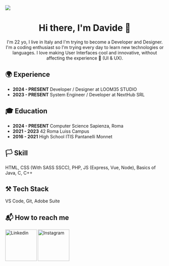 <img src="https://i.imgur.com/orKNBMK.png"/>

<main>
  <h1 align="center">Hi there, I'm Davide 👋</h1>
  <p align="center">
    I'm 22 yo, I live in Italy and I'm trying to become a Developer and Designer. I'm a coding enthusiast so I'm trying every day to learn new technologies or languages. I love making User Interfaces cool and innovative, without affecting the experience 🌈 (UI & UX).
  </p>
  <h2>🌍 Experience</h2>
  <ul>
    <li><strong>2024 - PRESENT</strong> Developer / Designer at LOOM35 STUDIO</li>
    <li><strong>2023 - PRESENT</strong> System Engineer / Developer at NextHub SRL</li>
  </ul>
  <h2>🎓 Education</h2>
  <ul>
    <li><strong>2024 - PRESENT</strong> Computer Science Sapienza, Roma</li>
    <li><strong>2021 - 2023</strong> 42 Roma Luiss Campus</li>
    <li><strong>2016 - 2021</strong> High School ITIS Pantanelli Monnet</li>
  </ul>
  <h2>🏳️ Skill</h2>
    <p>HTML, CSS (With SASS SSCC), PHP, JS (Express, Vue, Node), Basics of Java, C, C++</p>
  <h2>⚒️ Tech Stack</h2>
    <p>VS Code, Git, Adobe Suite</p>
  </ul>
  <h2>📬 How to reach me</h2>
  <a href="https://www.linkedin.com/in/davide-gioia-6ab2291a0/">
    <img align="left" alt="Linkedin" width="100px" src="https://img.shields.io/badge/Linkedin-0A66C2?style=for-the-badge&logo=Linkedin&logoColor=white" />
  </a>
  <a href="https://www.instagram.com/davide.zip/">
    <img align="left" alt="Instagram" width="100px" src="https://img.shields.io/badge/Instagram-E4405F?style=for-the-badge&logo=instagram&logoColor=white" />
  </a>
</main>

<!--
**DavideGioia/davidegioia** is a ✨ _special_ ✨ repository because its `README.md` (this file) appears on your GitHub profile.

Here are some ideas to get you started:

- 🔭 I’m currently working on ...
- 🌱 I’m currently learning ...
- 👯 I’m looking to collaborate on ...
- 🤔 I’m looking for help with ...
- 💬 Ask me about ...
- 📫 How to reach me: ...
- 😄 Pronouns: ...
- ⚡ Fun fact: ...
-->
